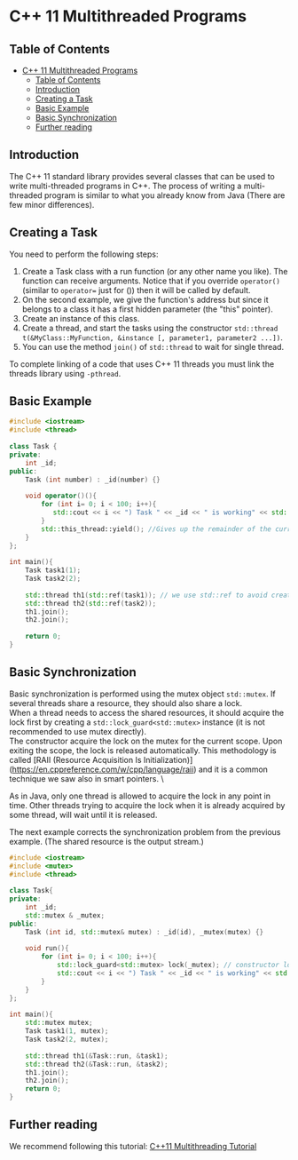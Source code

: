 # C++ 11 Multithreaded Programs

## Table of Contents
- [C++ 11 Multithreaded Programs](#c-11-multithreaded-programs)
  - [Table of Contents](#table-of-contents)
  - [Introduction](#introduction)
  - [Creating a Task](#creating-a-task)
  - [Basic Example](#basic-example)
  - [Basic Synchronization](#basic-synchronization)
  - [Further reading](#further-reading)


## Introduction
The C++ 11 standard library provides several classes that can be used to write multi-threaded programs in C++. The process of writing a multi-threaded program is similar to what you already know from Java (There are few minor differences). 

## Creating a Task
You need to perform the following steps:
1. Create a Task class with a run function (or any other name you like). The function can receive arguments. Notice that if you override `operator()` (similar to `operator=` just for ()) then it will be called by default.
1. On the second example, we give the function's address but since it belongs to a class it has a first hidden parameter (the "this" pointer).
1. Create an instance of this class.
1. Create a thread, and start the tasks using the constructor `std::thread t(&MyClass::MyFunction, &instance [, parameter1, parameter2 ...])`.
1. You can use the method `join()` of `std::thread` to wait for single thread.

To complete linking of a code that uses C++ 11 threads you must link the threads library using `-pthread`.


## Basic Example
```cpp
#include <iostream>
#include <thread>
 
class Task {
private:
    int _id;
public:
    Task (int number) : _id(number) {}
 
    void operator()(){
        for (int i= 0; i < 100; i++){
           std::cout << i << ") Task " << _id << " is working" << std::endl; 
        }
        std::this_thread::yield(); //Gives up the remainder of the current thread's time slice, to allow other threads to run. 
    }
};
 
int main(){
    Task task1(1);
    Task task2(2);
    
    std::thread th1(std::ref(task1)); // we use std::ref to avoid creating a copy of the Task object
    std::thread th2(std::ref(task2)); 
    th1.join();
    th2.join();    
    
    return 0;
}
```

## Basic Synchronization
Basic synchronization is performed using the mutex object `std::mutex`. If several threads share a resource, they should also share a lock. \
When a thread needs to access the shared resources, it should acquire the lock first by creating a `std::lock_guard<std::mutex>` instance (it is not recommended to use mutex directly).  \
The constructor acquire the lock on the mutex for the current scope. Upon exiting the scope, the lock is released automatically. This methodology is called [RAII (Resource Acquisition Is Initialization)] (https://en.cppreference.com/w/cpp/language/raii) and it is a common technique we saw also in smart pointers. \

As in Java, only one thread is allowed to acquire the lock in any point in time. Other threads trying to acquire the lock when it is already acquired by some thread, will wait until it is released.

The next example corrects the synchronization problem from the previous example. (The shared resource is the output stream.)

```cpp
#include <iostream>
#include <mutex>
#include <thread>
 
class Task{
private:
    int _id;
    std::mutex & _mutex;
public:
    Task (int id, std::mutex& mutex) : _id(id), _mutex(mutex) {}
 
    void run(){
        for (int i= 0; i < 100; i++){
            std::lock_guard<std::mutex> lock(_mutex); // constructor locks the mutex while destructor (out of scope) unlocks it
            std::cout << i << ") Task " << _id << " is working" << std::endl;
        }
    }
};
 
int main(){
    std::mutex mutex;
    Task task1(1, mutex);
    Task task2(2, mutex);
 
    std::thread th1(&Task::run, &task1);
    std::thread th2(&Task::run, &task2);
    th1.join();
    th2.join();
    return 0;
}
```

## Further reading

We recommend following this tutorial: [C++11 Multithreading Tutorial](https://thispointer.com/c-11-multithreading-part-1-three-different-ways-to-create-threads/)

